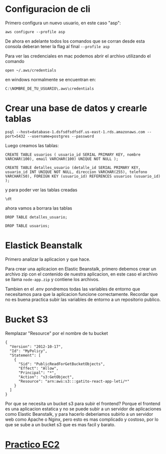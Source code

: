 # Configuracion de cli

Primero configura un nuevo usuario, en este caso "asp":

 ```
 aws configure --profile asp
 ```

De ahora en adelante todos los comandos que se corran desde esta consola deberan tener la flag al final 
 `--profile asp`

Para ver las credenciales en mac podemos abrir el archivo utilizando el comando 

 ```
 open ~/.aws/credentials
 ```

en windows normalmente se encuentran en:

 ```
 C:\NOMBRE_DE_TU_USUARIO\.aws\credentials
 ```

# Crear una base de datos y crearle tablas

 ```
 psql --host=database-1.dsfsdfsdfsdf.us-east-1.rds.amazonaws.com --port=5432 --username=postgres --password
 ```

Luego creamos las tablas:

```
CREATE TABLE usuarios ( usuario_id SERIAL PRIMARY KEY, nombre VARCHAR(100), email VARCHAR(100) UNIQUE NOT NULL );
```

```
CREATE TABLE detalles_usuario (detalle_id SERIAL PRIMARY KEY, usuario_id INT UNIQUE NOT NULL, direccion VARCHAR(255), telefono VARCHAR(50), FOREIGN KEY (usuario_id) REFERENCES usuarios (usuario_id) );
```

y para poder ver las tablas creadas

``` 
\dt 
``` 

ahora vamos a borrara las tablas

```
DROP TABLE detalles_usuario;
```

```
DROP TABLE usuarios;
```

# Elastick Beanstalk

Primero analizar la aplicacion y que hace.

Para crear una aplicacion en Elastic Beanstalk, primero debemos crear un archivo zip con el contenido de nuestra aplicacion, en este caso el archivo se llama `node-app.zip` y contiene los archivos.

Tambien en el .env pondremos todas las variables de entorno que necesitamos para que la aplicacion funcione correctamente. Recordar que no es buena practica subir las variables de entorno a un repositorio publico.

# Bucket S3

Remplazar "Resource" por el nombre de tu bucket

```
{
  "Version": "2012-10-17",
  "Id": "MyPolicy",
  "Statement": [
    {
      "Sid": "PublicReadForGetBucketObjects",
      "Effect": "Allow",
      "Principal": "*",
      "Action": "s3:GetObject",
      "Resource": "arn:aws:s3:::gatito-react-app-leti/*"
    }
  ]
}
```

Por que se necesita un bucket s3 para subir el frontend? Porque el frontend es una aplicacion estatica y no se puede subir a un servidor de aplicaciones como Elastic Beanstalk, y para hacerlo deberiamos subirlo a un servidor web como Apache o Nginx, pero esto es mas complicado y costoso, por lo que se sube a un bucket s3 que es mas facil y barato.

# [Practico EC2](https://github.com/letiesperon/ASP-tutorials/blob/main/AWS/1.%20EC2/README.md)

